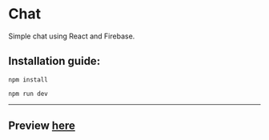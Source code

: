 <h1>Chat</h1>
Simple chat using React and Firebase.
<h2>Installation guide:</h2>

`npm install`

`npm run dev`

---
<h2>Preview <a target='_blank' href='https://residentsieeper.github.io/chat'>here</a></h2>
